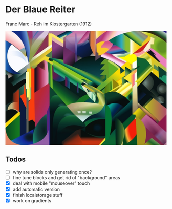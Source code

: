 # Der Blaue Reiter

Franc Marc - Reh im Klostergarten (1912)

![Franz Marc Reh](franz-marc.jpeg)

## Todos

- [ ] why are solids only generating once?
- [ ] fine tune blocks and get rid of "background" areas
- [x] deal with mobile "mouseover" touch
- [x] add automatic version
- [x] finish localstorage stuff
- [x] work on gradients